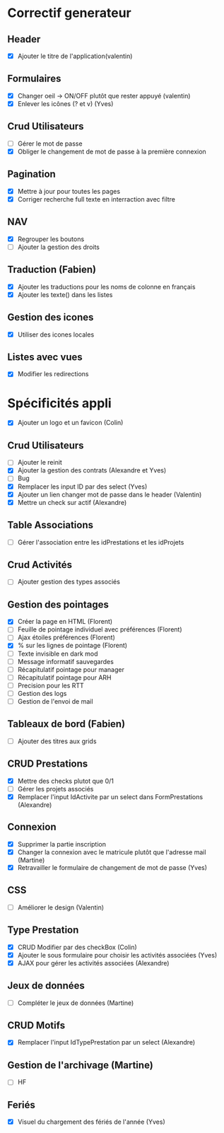 # Correctif generateur

## Header

* [X] Ajouter le titre de l'application(valentin)

## Formulaires

* [X] Changer oeil -> ON/OFF plutôt que rester appuyé (valentin)
* [X] Enlever les icônes (? et v) (Yves)

## Crud Utilisateurs

* [ ] Gérer le mot de passe
* [X] Obliger le changement de mot de passe à la première connexion

## Pagination

* [X] Mettre à jour pour toutes les pages
* [X] Corriger recherche full texte en interraction avec filtre

## NAV

* [X] Regrouper les boutons
* [ ] Ajouter la gestion des droits

## Traduction (Fabien)

* [X] Ajouter les traductions pour les noms de colonne en français
* [X] Ajouter les texte() dans les listes

## Gestion des icones

* [X] Utiliser des icones locales

## Listes avec vues

* [X] Modifier les redirections

# Spécificités appli

* [X] Ajouter un logo et un favicon (Colin)

## Crud Utilisateurs

* [ ] Ajouter le reinit
* [X] Ajouter la gestion des contrats (Alexandre et Yves)
* [ ] Bug
* [X] Remplacer les input ID par des select (Yves)
* [X] Ajouter un lien changer mot de passe dans le header (Valentin)
* [X] Mettre un check sur actif (Alexandre)

## Table Associations

* [ ] Gérer l'association entre les idPrestations et les idProjets

## Crud Activités

* [ ] Ajouter gestion des types associés

## Gestion des pointages

* [X] Créer la page en HTML (Florent)
* [ ] Feuille de pointage individuel avec préférences (Florent)
* [ ] Ajax étoiles préférences (Florent)
* [X] % sur les lignes de pointage (Florent)
* [ ] Texte invisible en dark mod 
* [ ] Message informatif sauvegardes
* [ ] Récapitulatif pointage pour manager
* [ ] Récapitulatif pointage pour ARH
* [ ] Precision pour les RTT
* [ ] Gestion des logs
* [ ] Gestion de l'envoi de mail

## Tableaux de bord (Fabien)

* [ ] Ajouter des titres aux grids

## CRUD Prestations

* [X] Mettre des checks plutot que 0/1
* [ ] Gérer les projets associés
* [X] Remplacer l'input IdActivite par un select dans FormPrestations (Alexandre)

## Connexion

* [X] Supprimer la partie inscription
* [X] Changer la connexion avec le matricule plutôt que l'adresse mail (Martine)
* [X] Retravailler le formulaire de changement de mot de passe (Yves)

## CSS

* [ ] Améliorer le design (Valentin)

## Type Prestation

* [X] CRUD Modifier par des checkBox (Colin)
* [X] Ajouter le sous formulaire pour choisir les activités associées (Yves)
* [X] AJAX pour gérer les activités associées (Alexandre)

## Jeux de données

* [ ] Compléter le jeux de données (Martine)

## CRUD Motifs

* [X] Remplacer l'input IdTypePrestation par un select (Alexandre)

## Gestion de l'archivage (Martine)

* [ ] HF

## Feriés

* [X] Visuel du chargement des fériés de l'année (Yves)
